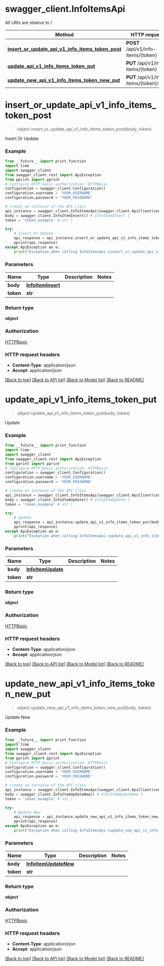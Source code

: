 # swagger_client.InfoItemsApi

All URIs are relative to */*

Method | HTTP request | Description
------------- | ------------- | -------------
[**insert_or_update_api_v1_info_items_token_post**](InfoItemsApi.md#insert_or_update_api_v1_info_items_token_post) | **POST** /api/v1/info-items/{token} | Insert Or Update
[**update_api_v1_info_items_token_put**](InfoItemsApi.md#update_api_v1_info_items_token_put) | **PUT** /api/v1/info-items/{token} | Update
[**update_new_api_v1_info_items_token_new_put**](InfoItemsApi.md#update_new_api_v1_info_items_token_new_put) | **PUT** /api/v1/info-items/{token}/new | Update New

# **insert_or_update_api_v1_info_items_token_post**
> object insert_or_update_api_v1_info_items_token_post(body, token)

Insert Or Update

### Example
```python
from __future__ import print_function
import time
import swagger_client
from swagger_client.rest import ApiException
from pprint import pprint
# Configure HTTP basic authorization: HTTPBasic
configuration = swagger_client.Configuration()
configuration.username = 'YOUR_USERNAME'
configuration.password = 'YOUR_PASSWORD'

# create an instance of the API class
api_instance = swagger_client.InfoItemsApi(swagger_client.ApiClient(configuration))
body = swagger_client.InfoItemInsert() # InfoItemInsert | 
token = 'token_example' # str | 

try:
    # Insert Or Update
    api_response = api_instance.insert_or_update_api_v1_info_items_token_post(body, token)
    pprint(api_response)
except ApiException as e:
    print("Exception when calling InfoItemsApi->insert_or_update_api_v1_info_items_token_post: %s\n" % e)
```

### Parameters

Name | Type | Description  | Notes
------------- | ------------- | ------------- | -------------
 **body** | [**InfoItemInsert**](InfoItemInsert.md)|  | 
 **token** | **str**|  | 

### Return type

**object**

### Authorization

[HTTPBasic](../README.md#HTTPBasic)

### HTTP request headers

 - **Content-Type**: application/json
 - **Accept**: application/json

[[Back to top]](#) [[Back to API list]](../README.md#documentation-for-api-endpoints) [[Back to Model list]](../README.md#documentation-for-models) [[Back to README]](../README.md)

# **update_api_v1_info_items_token_put**
> object update_api_v1_info_items_token_put(body, token)

Update

### Example
```python
from __future__ import print_function
import time
import swagger_client
from swagger_client.rest import ApiException
from pprint import pprint
# Configure HTTP basic authorization: HTTPBasic
configuration = swagger_client.Configuration()
configuration.username = 'YOUR_USERNAME'
configuration.password = 'YOUR_PASSWORD'

# create an instance of the API class
api_instance = swagger_client.InfoItemsApi(swagger_client.ApiClient(configuration))
body = swagger_client.InfoItemUpdate() # InfoItemUpdate | 
token = 'token_example' # str | 

try:
    # Update
    api_response = api_instance.update_api_v1_info_items_token_put(body, token)
    pprint(api_response)
except ApiException as e:
    print("Exception when calling InfoItemsApi->update_api_v1_info_items_token_put: %s\n" % e)
```

### Parameters

Name | Type | Description  | Notes
------------- | ------------- | ------------- | -------------
 **body** | [**InfoItemUpdate**](InfoItemUpdate.md)|  | 
 **token** | **str**|  | 

### Return type

**object**

### Authorization

[HTTPBasic](../README.md#HTTPBasic)

### HTTP request headers

 - **Content-Type**: application/json
 - **Accept**: application/json

[[Back to top]](#) [[Back to API list]](../README.md#documentation-for-api-endpoints) [[Back to Model list]](../README.md#documentation-for-models) [[Back to README]](../README.md)

# **update_new_api_v1_info_items_token_new_put**
> object update_new_api_v1_info_items_token_new_put(body, token)

Update New

### Example
```python
from __future__ import print_function
import time
import swagger_client
from swagger_client.rest import ApiException
from pprint import pprint
# Configure HTTP basic authorization: HTTPBasic
configuration = swagger_client.Configuration()
configuration.username = 'YOUR_USERNAME'
configuration.password = 'YOUR_PASSWORD'

# create an instance of the API class
api_instance = swagger_client.InfoItemsApi(swagger_client.ApiClient(configuration))
body = swagger_client.InfoItemUpdateNew() # InfoItemUpdateNew | 
token = 'token_example' # str | 

try:
    # Update New
    api_response = api_instance.update_new_api_v1_info_items_token_new_put(body, token)
    pprint(api_response)
except ApiException as e:
    print("Exception when calling InfoItemsApi->update_new_api_v1_info_items_token_new_put: %s\n" % e)
```

### Parameters

Name | Type | Description  | Notes
------------- | ------------- | ------------- | -------------
 **body** | [**InfoItemUpdateNew**](InfoItemUpdateNew.md)|  | 
 **token** | **str**|  | 

### Return type

**object**

### Authorization

[HTTPBasic](../README.md#HTTPBasic)

### HTTP request headers

 - **Content-Type**: application/json
 - **Accept**: application/json

[[Back to top]](#) [[Back to API list]](../README.md#documentation-for-api-endpoints) [[Back to Model list]](../README.md#documentation-for-models) [[Back to README]](../README.md)

